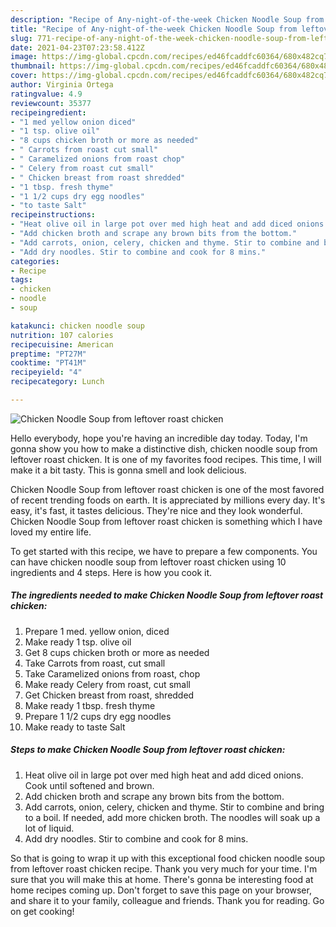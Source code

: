 ```yaml
---
description: "Recipe of Any-night-of-the-week Chicken Noodle Soup from leftover roast chicken"
title: "Recipe of Any-night-of-the-week Chicken Noodle Soup from leftover roast chicken"
slug: 771-recipe-of-any-night-of-the-week-chicken-noodle-soup-from-leftover-roast-chicken
date: 2021-04-23T07:23:58.412Z
image: https://img-global.cpcdn.com/recipes/ed46fcaddfc60364/680x482cq70/chicken-noodle-soup-from-leftover-roast-chicken-recipe-main-photo.jpg
thumbnail: https://img-global.cpcdn.com/recipes/ed46fcaddfc60364/680x482cq70/chicken-noodle-soup-from-leftover-roast-chicken-recipe-main-photo.jpg
cover: https://img-global.cpcdn.com/recipes/ed46fcaddfc60364/680x482cq70/chicken-noodle-soup-from-leftover-roast-chicken-recipe-main-photo.jpg
author: Virginia Ortega
ratingvalue: 4.9
reviewcount: 35377
recipeingredient:
- "1 med yellow onion diced"
- "1 tsp. olive oil"
- "8 cups chicken broth or more as needed"
- " Carrots from roast cut small"
- " Caramelized onions from roast chop"
- " Celery from roast cut small"
- " Chicken breast from roast shredded"
- "1 tbsp. fresh thyme"
- "1 1/2 cups dry egg noodles"
- "to taste Salt"
recipeinstructions:
- "Heat olive oil in large pot over med high heat and add diced onions. Cook until softened and brown."
- "Add chicken broth and scrape any brown bits from the bottom."
- "Add carrots, onion, celery, chicken and thyme. Stir to combine and bring to a boil. If needed, add more chicken broth. The noodles will soak up a lot of liquid."
- "Add dry noodles. Stir to combine and cook for 8 mins."
categories:
- Recipe
tags:
- chicken
- noodle
- soup

katakunci: chicken noodle soup 
nutrition: 107 calories
recipecuisine: American
preptime: "PT27M"
cooktime: "PT41M"
recipeyield: "4"
recipecategory: Lunch

---
```



![Chicken Noodle Soup from leftover roast chicken](https://img-global.cpcdn.com/recipes/ed46fcaddfc60364/680x482cq70/chicken-noodle-soup-from-leftover-roast-chicken-recipe-main-photo.jpg)

Hello everybody, hope you're having an incredible day today. Today, I'm gonna show you how to make a distinctive dish, chicken noodle soup from leftover roast chicken. It is one of my favorites food recipes. This time, I will make it a bit tasty. This is gonna smell and look delicious.



Chicken Noodle Soup from leftover roast chicken is one of the most favored of recent trending foods on earth. It is appreciated by millions every day. It's easy, it's fast, it tastes delicious. They're nice and they look wonderful. Chicken Noodle Soup from leftover roast chicken is something which I have loved my entire life.


To get started with this recipe, we have to prepare a few components. You can have chicken noodle soup from leftover roast chicken using 10 ingredients and 4 steps. Here is how you cook it.

<!--inarticleads1-->

##### The ingredients needed to make Chicken Noodle Soup from leftover roast chicken:

1. Prepare 1 med. yellow onion, diced
1. Make ready 1 tsp. olive oil
1. Get 8 cups chicken broth or more as needed
1. Take  Carrots from roast, cut small
1. Take  Caramelized onions from roast, chop
1. Make ready  Celery from roast, cut small
1. Get  Chicken breast from roast, shredded
1. Make ready 1 tbsp. fresh thyme
1. Prepare 1 1/2 cups dry egg noodles
1. Make ready to taste Salt




<!--inarticleads2-->

##### Steps to make Chicken Noodle Soup from leftover roast chicken:

1. Heat olive oil in large pot over med high heat and add diced onions. Cook until softened and brown.
1. Add chicken broth and scrape any brown bits from the bottom.
1. Add carrots, onion, celery, chicken and thyme. Stir to combine and bring to a boil. If needed, add more chicken broth. The noodles will soak up a lot of liquid.
1. Add dry noodles. Stir to combine and cook for 8 mins.




So that is going to wrap it up with this exceptional food chicken noodle soup from leftover roast chicken recipe. Thank you very much for your time. I'm sure that you will make this at home. There's gonna be interesting food at home recipes coming up. Don't forget to save this page on your browser, and share it to your family, colleague and friends. Thank you for reading. Go on get cooking!
